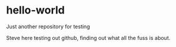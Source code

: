 # hello-world
Just another repository for testing

Steve here testing out github, finding out what all the fuss is about.

